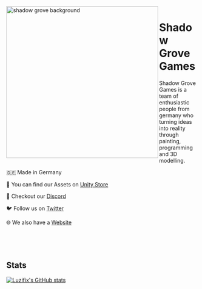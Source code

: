 <img alt="shadow grove background" align="left" src="https://shadow-grove.org/wp-content/uploads/2022/12/ShaodwGroveBG.jpg" width=400>

# Shadow Grove Games
 Shadow Grove Games is a team of enthusiastic people from germany who turning ideas into reality through painting, programming and 3D modelling.

 🇩🇪 Made in Germany

 🛒 You can find our Assets on [Unity Store](https://assetstore.unity.com/publishers/77314)

 💬 Checkout our [Discord](https://discord.com/invite/hrTXpR3zaA)

 🐦 Follow us on [Twitter](https://twitter.com/shadow_grove)

 🌐 We also have a [Website](https://shadow-grove.org/)

­

­
##  Stats
[![Luzifix's GitHub stats](https://github-readme-stats.vercel.app/api?username=luzifix&show_icons=true&theme=radical&include_all_commits=true&ring_color=EEA744&text_color=fff&icon_color=EEA744&bg_color=28001f&title_color=EEA744&border_color=EEA744)](https://github.com/anuraghazra/github-readme-stats)
